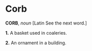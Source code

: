 # Corb

**CORB**, _noun_ \[Latin See the next word.\]

**1.** A basket used in coaleries.

**2.** An ornament in a building.